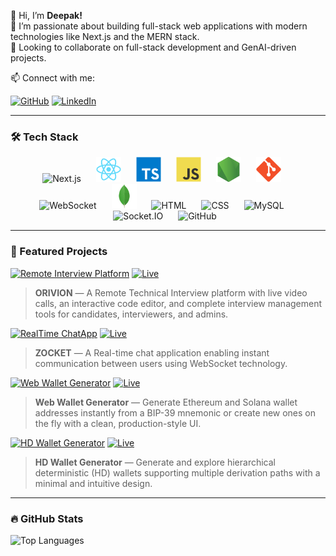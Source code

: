👋 Hi, I’m **Deepak!**  
👀 I’m passionate about building full-stack web applications with modern technologies like Next.js and the MERN stack.  
💬 Looking to collaborate on full-stack development and GenAI-driven projects.  

📫 Connect with me:

[![GitHub](https://img.shields.io/badge/GitHub-000?logo=github&logoColor=white)](https://github.com/dpokk)
[![LinkedIn](https://img.shields.io/badge/LinkedIn-0A66C2?logo=linkedin&logoColor=white)](https://www.linkedin.com/in/deepak-reddy-455r/)

---

### 🛠️ Tech Stack

<div align="center">

<img src="https://cdn.jsdelivr.net/gh/devicons/devicon@latest/icons/nextjs/nextjs-original.svg" alt="Next.js" width="40" height="40" style="margin-right:20px;"/> 
<img src="https://raw.githubusercontent.com/devicons/devicon/master/icons/react/react-original.svg" alt="React.js" width="40" height="40" style="margin-right:20px;"/>
<img src="https://raw.githubusercontent.com/devicons/devicon/master/icons/typescript/typescript-original.svg" alt="TypeScript" width="40" height="40" style="margin-right:20px;"/>
<img src="https://raw.githubusercontent.com/devicons/devicon/master/icons/javascript/javascript-original.svg" alt="JavaScript" width="40" height="40" style="margin-right:20px;"/>
<img src="https://raw.githubusercontent.com/devicons/devicon/master/icons/nodejs/nodejs-original.svg" alt="Node.js" width="40" height="40" style="margin-right:20px;"/>
<img src="https://raw.githubusercontent.com/devicons/devicon/master/icons/git/git-original.svg" alt="Git" width="40" height="40" style="margin-right:20px;"/>
<img src="https://cdn-icons-png.flaticon.com/512/906/906361.png" alt="WebSocket" width="40" height="40" style="margin-right:20px;"/>
<img src="https://raw.githubusercontent.com/devicons/devicon/master/icons/mongodb/mongodb-original.svg" alt="MongoDB" width="40" height="40" style="margin-right:20px;"/>
<img src="https://cdn.jsdelivr.net/gh/devicons/devicon@latest/icons/html5/html5-original.svg" alt="HTML" width="40" height="40" style="margin-right:20px;"/>
<img src="https://cdn.jsdelivr.net/gh/devicons/devicon@latest/icons/css3/css3-original.svg" alt="CSS" width="40" height="40" style="margin-right:20px;"/>
<img src="https://cdn.jsdelivr.net/gh/devicons/devicon@latest/icons/mysql/mysql-original.svg" alt="MySQL" width="40" height="40" style="margin-right:20px;"/>
<img src="https://cdn.jsdelivr.net/gh/devicons/devicon@latest/icons/socketio/socketio-original.svg" alt="Socket.IO" width="40" height="40" style="margin-right:20px;"/>
<img src="https://cdn-icons-png.flaticon.com/512/25/25231.png" alt="GitHub" width="40" height="40" style="margin-right:10px;"/>

</div>

---

### 🚀 Featured Projects

[![Remote Interview Platform](https://img.shields.io/badge/Project-Remote%20Interview%20Platform-blue?style=for-the-badge&logo=typescript)](https://github.com/dpokk/orivion) 
[![Live](https://img.shields.io/badge/Live-brightgreen?style=for-the-badge&logo=vercel&logoColor=white)](https://orivion.vercel.app/)  
> **ORIVION** — A Remote Technical Interview platform with live video calls, an interactive code editor, and complete interview management tools for candidates, interviewers, and admins.

[![RealTime ChatApp](https://img.shields.io/badge/Project-RealTime%20ChatApp-green?style=for-the-badge&logo=socketdotio&logoColor=white)](https://github.com/dpokk/realtime-chatapp) 
[![Live](https://img.shields.io/badge/Live-brightgreen?style=for-the-badge&logo=vercel&logoColor=white)](https://zocket-xr6r.onrender.com)  
> **ZOCKET** — A Real-time chat application enabling instant communication between users using WebSocket technology.

[![Web Wallet Generator](https://img.shields.io/badge/Project-Web%20Wallet%20Generator-purple?style=for-the-badge&logo=vercel&logoColor=white)](https://github.com/dpokk/web-wallet-generator)
[![Live](https://img.shields.io/badge/Live-brightgreen?style=for-the-badge&logo=vercel&logoColor=white)](https://web-wallet-generator.vercel.app/)  
> **Web Wallet Generator** — Generate Ethereum and Solana wallet addresses instantly from a BIP-39 mnemonic or create new ones on the fly with a clean, production-style UI.

[![HD Wallet Generator](https://img.shields.io/badge/Project-HD%20Wallet%20Generator-orange?style=for-the-badge&logo=bitcoin&logoColor=white)](https://github.com/dpokk/rawHD-wallet-generator)
[![Live](https://img.shields.io/badge/Live-brightgreen?style=for-the-badge&logo=vercel&logoColor=white)](https://hd-wallet-generator.vercel.app/)  
> **HD Wallet Generator** — Generate and explore hierarchical deterministic (HD) wallets supporting multiple derivation paths with a minimal and intuitive design.

---

### 🔥 GitHub Stats

![Top Languages](https://github-readme-stats.vercel.app/api/top-langs/?username=dpokk&layout=compact&theme=dark)
